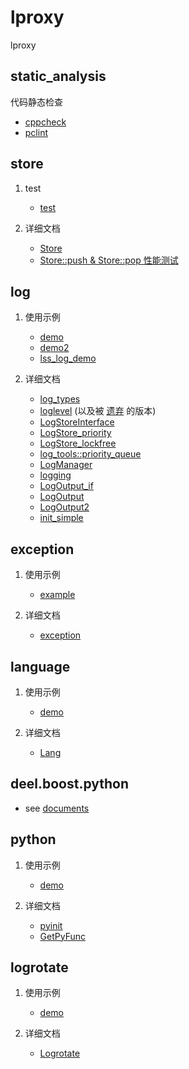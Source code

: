 # lproxy

lproxy

## static_analysis

代码静态检查

* [cppcheck](./static_analysis/cppcheck/readme.md)
* [pclint](./static_analysis/pclint/readme.md)

## store

1. test
	* [test](../src/core/store/test)

2. 详细文档
	* [Store](./store/store.md)
	* [Store::push & Store::pop 性能测试](../src/core/store/test/testscript/readme.md)

## log

1. 使用示例

	* [demo](./log/demo.md)
	* [demo2](./log/demo2.md)
	* [lss_log_demo](./log/lss_log_demo.md)

2. 详细文档

	* [log_types](./log/log_types.md)
	* [loglevel](./log/loglevel.md) (以及被 [遗弃](./log/loglevel.old.md) 的版本)
	* [LogStoreInterface](./log/logstoreinterface.md)
	* [LogStore_priority](./log/logstore_priority.md)
	* [LogStore_lockfree](./log/logstore_lockfree.md)
	* [log_tools::priority_queue](./log/priority_queue.md)
	* [LogManager](./log/logmanager.md)
	* [logging](./log/logging.md)
	* [LogOutput_if](./log/logoutput_if.md)
	* [LogOutput](./log/logoutput.md)
	* [LogOutput2](./log/logoutput2.md)
	* [init_simple](./log/init_simple.md)
	
## exception

1. 使用示例

	* [example](./except/example.md)

2. 详细文档
	
	* [exception](./except/except.md)

## language

1. 使用示例
	
	* [demo](./language/demo.md)

2. 详细文档

	* [Lang](./language/lang.md)

## deel.boost.python

* see [documents](../src/core/deel.boost.python/README.md)

## python

1. 使用示例

	* [demo](./python/demo.md)

2. 详细文档

	* [pyinit](./python/pyinit.md)
	* [GetPyFunc](./python/getpyfunc.md)

## logrotate

1. 使用示例

	* [demo](./logrotate/demo.md)

2. 详细文档
	
	* [Logrotate](./logrotate/logrotate.md)
